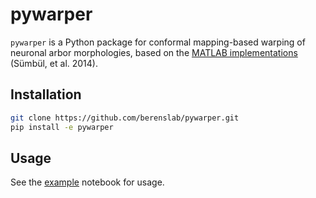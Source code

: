 # pywarper

`pywarper` is a Python package for conformal mapping-based warping of neuronal arbor morphologies, based on the [MATLAB implementations](https://github.com/uygarsumbul/rgc) (Sümbül, et al. 2014). 

## Installation

```bash
git clone https://github.com/berenslab/pywarper.git
pip install -e pywarper
```

## Usage

See the [example](https://github.com/berenslab/pywarper/blob/main/notebooks/example.ipynb) notebook for usage. 